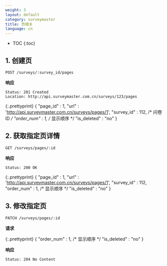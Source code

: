 ```yaml
---
weight: 3
layout: default
category: surveymaster
title: 页相关
language: cn
---
```


* TOC
{:toc}

## 1. 创建页

    POST /surveys/:survey_id/pages

**响应**

    Status: 201 Created
    Location: http://api.surveymaster.com.cn/surveys/123/pages

{:.prettyprint}
    {
      "page_id" : 1,
      "url" : 'http://api.surveymaster.com.cn/surveys/pages/1',
      "survey_id" : 112,    /* 问卷ID */
      "order_num" : 1,   /* 显示顺序 */
      "is_deleted" : "no"
    }


## 2. 获取指定页详情

    GET /surveys/pages/:id

**响应**

    Status: 200 OK

{:.prettyprint}
    {
        "page_id" : 1,
        "url" : 'http://api.surveymaster.com.cn/surveys/pages/1',
        "survey_id" : 112,
        "order_num" : 1,   /* 显示顺序 */
        "is_deleted" : "no"
    }


## 3. 修改指定页

    PATCH /surveys/pages/:id

**请求**

{:.prettyprint}
    {
        "order_num" : 1,   /* 显示顺序 */
        "is_deleted" : "no"
    }


**响应**

    Status: 204 No Content
